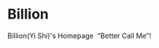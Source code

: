 # Billion
Billion(Yi Shi)'s Homepage
<img title="" src="https://shiyi099.github.io/Billion.github.io/images/Better Call Billion.jpg" alt="" class="floatpic">
“Better Call Me”!
